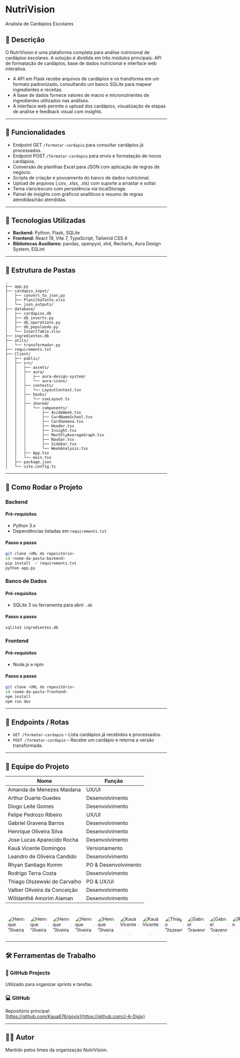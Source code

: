 # NutriVision

Analista de Cardápios Escolares

## 📌 Descrição

O NutriVision é uma plataforma completa para análise nutricional de cardápios escolares. A solução é dividida em três módulos principais: API de formatação de cardápios, base de dados nutricional e interface web interativa.

- A API em Flask recebe arquivos de cardápios e os transforma em um formato padronizado, consultando um banco SQLite para mapear ingredientes e receitas.
- A base de dados fornece valores de macro e micronutrientes de ingredientes utilizados nas análises.
- A interface web permite o upload dos cardápios, visualização de etapas de análise e feedback visual com insights.

---

## 🚀 Funcionalidades

- Endpoint GET `/formatar-cardapio` para consultar cardápios já processados.
- Endpoint POST `/formatar-cardapio` para envio e formatação de novos cardápios.
- Conversão de planilhas Excel para JSON com aplicação de regras de negócio.
- Scripts de criação e povoamento do banco de dados nutricional.
- Upload de arquivos (.csv, .xlsx, .xls) com suporte a arrastar e soltar.
- Tema claro/escuro com persistência via localStorage.
- Painel de insights com gráficos analíticos e resumo de regras atendidas/não atendidas.

---

## 🧪 Tecnologias Utilizadas

- **Backend:** Python, Flask, SQLite
- **Frontend:** React 19, Vite 7, TypeScript, Tailwind CSS 4
- **Bibliotecas Auxiliares:** pandas, openpyxl, xlrd, Recharts, Aura Design System, ESLint

---

## 📂 Estrutura de Pastas

```
.
├── app.py
├── cardapio_input/
│   ├── convert_to_json.py
│   ├── PlanilhaTeste.xlsx
│   └── json_outputs/
├── database/
│   ├── cardapios.db
│   ├── db_inserts.py
│   ├── db_operations.py
│   ├── db_populando.py
│   └── InsertTable.xlsx
├── ingredientes.db
├── utils/
│   └── transformador.py
├── requirements.txt
├── Client/
│   ├── public/
│   ├── src/
│   │   ├── assets/
│   │   ├── aura/
│   │   │   ├── aura-design-system/
│   │   │   └── aura-icons/
│   │   ├── contexts/
│   │   │   └── LayoutContext.tsx
│   │   ├── hooks/
│   │   │   └── useLayout.ts
│   │   ├── shared/
│   │   │   └── components/
│   │   │       ├── AsideWeek.tsx
│   │   │       ├── CardNameSchool.tsx
│   │   │       ├── CardSemana.tsx
│   │   │       ├── Header.tsx
│   │   │       ├── Insight.tsx
│   │   │       ├── MonthlyAverageGraph.tsx
│   │   │       ├── Navbar.tsx
│   │   │       ├── Sidebar.tsx
│   │   │       └── WeekAnalysis.tsx
│   │   ├── App.tsx
│   │   └── main.tsx
│   ├── package.json
│   └── vite.config.ts
```

---

## 🔧 Como Rodar o Projeto

### Backend

#### Pré-requisitos
- Python 3.x
- Dependências listadas em `requirements.txt`

#### Passo a passo
```bash
git clone <URL do repositório>
cd <nome-da-pasta-backend>
pip install -r requirements.txt
python app.py
```

### Banco de Dados

#### Pré-requisitos
- SQLite 3 ou ferramenta para abrir `.db`

#### Passo a passo
```bash
sqlite3 ingredientes.db
```

### Frontend

#### Pré-requisitos
- Node.js e npm

#### Passo a passo
```bash
git clone <URL do repositório>
cd <nome-da-pasta-frontend>
npm install
npm run dev
```

---

## 🔗 Endpoints / Rotas

- `GET /formatar-cardapio` – Lista cardápios já recebidos e processados.
- `POST /formatar-cardapio` – Recebe um cardápio e retorna a versão transformada.

---

## 👥 Equipe do Projeto

| Nome                              | Função            |
|-----------------------------------|-------------------|
| Amanda de Menezes Maidana            | UX/UI             | 
| Arthur Duarte Guedes                 | Desenvolvimento   |
| Diogo Leite Gomes                    | Desenvolvimento   |
| Felipe Pedrozo Ribeiro               | UX/UI             |
| Gabriel Gravena Barros               | Desenvolvimento   |
| Henrique Oliveira Silva              | Desenvolvimento   |
| Jose Lucas Aparecido Rocha           | Desenvolvimento   |
| Kauã Vicente Domingos                | Versionamento     |
| Leandro de Oliveira Candido          | Desenvolvimento   |
| Rhyan Santiago Komm                  | PO & Desenvolvimento   |
| Rodrigo Terra Costa                  | Desenvolvimento   |
| Thiago Olszewski de Carvalho         | PO & UX/UI             |
| Valber Oliveira da Conceição         | Desenvolvimento   |
| Willdanthê Amorim Alaman             | Desenvolvimento   |

<br/>

<div style="display: flex; gap: 10px;">
  <a href="https://github.com/AM-Maidana">
    <img src="https://github.com/AM-Maidana.png" alt="Henrique Oliveira" style="border-radius: 50%; width: 60px; height: 60px; margin: 10%">
  </a>
  <a href="https://github.com/ArthurDuGuedes">
    <img src="https://github.com/ArthurDuGuedes.png" alt="Henrique Oliveira" style="border-radius: 50%; width: 60px; height: 60px; margin: 10%">
  </a>
  <a href="https://github.com/Diogoltt">
    <img src="https://github.com/Diogoltt.png" alt="Henrique Oliveira" style="border-radius: 50%; width: 60px; height: 60px; margin: 10%">
  </a>
  <a href="https://github.com/Holiveira090">
    <img src="https://github.com/Holiveira090.png" alt="Henrique Oliveira" style="border-radius: 50%; width: 60px; height: 60px; margin: 10%">
  </a>
  <a href="https://github.com/joselucas0">
    <img src="https://github.com/joselucas0.png" alt="Henrique Oliveira" style="border-radius: 50%; width: 60px; height: 60px; margin: 10%">
  </a>
  <a href="https://github.com/Kaua676">
    <img src="https://github.com/Kaua676.png" alt="Kauã Vicente" style="border-radius: 50%; width: 60px; height: 60px; margin: 10%">
  </a>
  <a href="https://github.com/Leandro-Oli2">
    <img src="https://github.com/Leandro-Oli2.png" alt="Kauã Vicente" style="border-radius: 50%; width: 60px; height: 60px; margin: 10%">
  </a>
  <a href="https://github.com/olszewskioc">
    <img src="https://github.com/olszewskioc.png" alt="Thiago Olszewski" style="border-radius: 50%; width: 60px; height: 60px; margin: 10%">
  </a>
  <a href="https://github.com/oppsggbarros">
    <img src="https://github.com/oppsggbarros.png" alt="Gabriel Gravena" style="border-radius: 50%; width: 60px; height: 60px; margin: 10%">
  </a>
  <a href="https://github.com/Pedrozo0901">
    <img src="https://github.com/Pedrozo0901.png" alt="Gabriel Gravena" style="border-radius: 50%; width: 60px; height: 60px; margin: 10%">
  </a>
  <a href="https://github.com/RhyanSKomm">
    <img src="https://github.com/RhyanSKomm.png" alt="Rhyan" style="border-radius: 50%; width: 60px; height: 60px; margin: 10%">
  </a>
  <a href="https://github.com/Rodrigo15511">
    <img src="https://github.com/Rodrigo15511.png" alt="Rodrigo Terra" style="border-radius: 50%; width: 60px; height: 60px; margin: 10%">
  </a>
  <a href="https://github.com/ValberOIiveira">
    <img src="https://github.com/ValberOIiveira.png" alt="Willdanthê Amorim" style="border-radius: 50%; width: 60px; height: 60px; margin: 10%">
  </a>
  <a href="https://github.com/Willdanthe">
    <img src="https://github.com/Willdanthe.png" alt="Willdanthê Amorim" style="border-radius: 50%; width: 60px; height: 60px; margin: 10%">
  </a>
  </div>

---

## 🛠 Ferramentas de Trabalho

### 🔄 GitHub Projects
Utilizado para organizar sprints e tarefas.

### 💻 GitHub
Repositório principal:  
[https://github.com/Kaua676/govix](https://github.com/J-A-Digix)

---

## 🙋‍♂️ Autor

Mantido pelos times da organização NutriVision.
